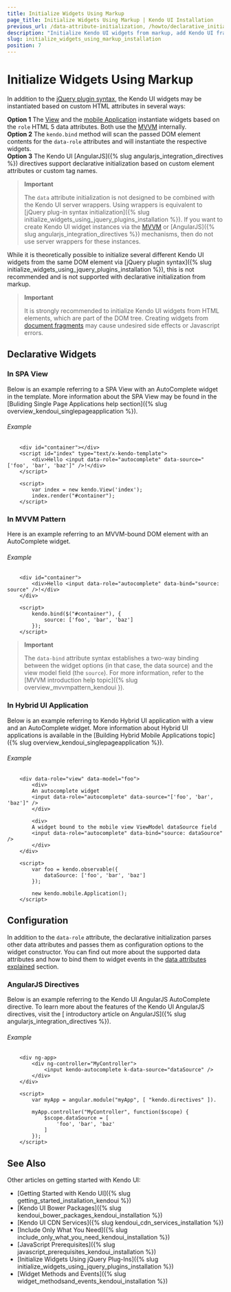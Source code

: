 ```yaml
---
title: Initialize Widgets Using Markup
page_title: Initialize Widgets Using Markup | Kendo UI Installation
previous_url: /data-attribute-initialization, /howto/declarative_initialization, /basics/markup, /intro/markup
description: "Initialize Kendo UI widgets from markup, add Kendo UI frameworks to your application, and use AngularJS or MVVM to configure Kendo UI."
slug: initialize_widgets_using_markup_installation
position: 7
---
```


# Initialize Widgets Using Markup

In addition to the [jQuery plugin syntax](/intro/installation/jquery-initialization), the Kendo UI widgets may be instantiated based on custom HTML attributes in several ways:

**Option 1** The [View](/framework/spa/view) and the [mobile Application](/controls/hybrid/application) instantiate widgets based on the `role` HTML 5 data attributes. Both use the [MVVM](/framework/mvvm/overview) internally.  
**Option 2** The `kendo.bind` method will scan the passed DOM element contents for the `data-role` attributes and will instantiate the respective widgets.  
**Option 3** The Kendo UI [AngularJS]({% slug angularjs_integration_directives %}) directives support declarative initialization based on custom element attributes or custom tag names.

> **Important**  
>
> The `data` attribute initialization is not designed to be combined with the Kendo UI server wrappers. Using wrappers is equivalent to [jQuery plug-in syntax initialization]({% slug initialize_widgets_using_jquery_plugins_installation %}). If you want to create Kendo UI widget instances via the [MVVM](/framework/mvvm/overview) or [AngularJS]({% slug angularjs_integration_directives %}) mechanisms, then do not use server wrappers for these instances.

While it is theoretically possible to initialize several different Kendo UI widgets from the same DOM element via [jQuery plugin syntax]({% slug initialize_widgets_using_jquery_plugins_installation %}), this is not recommended and is not supported with declarative initialization from markup.

> **Important**  
>
> It is strongly recommended to initialize Kendo UI widgets from HTML elements, which are part of the DOM tree.
Creating widgets from [document fragments](https://developer.mozilla.org/en-US/docs/Web/API/DocumentFragment) may cause undesired side effects or Javascript errors.

## Declarative Widgets

### In SPA View

Below is an example referring to a SPA View with an AutoComplete widget in the template. More information about the SPA View may be found in the [Buliding Single Page Applications help section]({% slug overview_kendoui_singlepageapplication %}).

###### Example

```
    <div id="container"></div>
    <script id="index" type="text/x-kendo-template">
        <div>Hello <input data-role="autocomplete" data-source="['foo', 'bar', 'baz']" />!</div>
    </script>

    <script>
        var index = new kendo.View('index');
        index.render("#container");
    </script>
```

### In MVVM Pattern

Here is an example referring to an MVVM-bound DOM element with an AutoComplete widget.

###### Example

```
    <div id="container">
        <div>Hello <input data-role="autocomplete" data-bind="source: source" />!</div>
    </div>

    <script>
        kendo.bind($("#container"), {
            source: ['foo', 'bar', 'baz']
        });
    </script>
```

> **Important**  
>
> The `data-bind` attribute syntax establishes a two-way binding between the widget options (in that case, the data source) and the view model field (the `source`). For more information, refer to the [MVVM introduction help topic]({% slug overview_mvvmpattern_kendoui }).

### In Hybrid UI Application

Below is an example referring to Kendo Hybrid UI application with a view and an AutoComplete widget. More information about Hybrid UI applications is available in the [Building Hybrid Mobile Applications topic]({% slug overview_kendoui_singlepageapplication %}).

###### Example

```
    <div data-role="view" data-model="foo">
        <div>
        An autocomplete widget
        <input data-role="autocomplete" data-source="['foo', 'bar', 'baz']" />
        </div>

        <div>
        A widget bound to the mobile view ViewModel dataSource field
        <input data-role="autocomplete" data-bind="source: dataSource" />
        </div>
    </div>

    <script>
        var foo = kendo.observable({
            dataSource: ['foo', 'bar', 'baz']
        });

        new kendo.mobile.Application();
    </script>
```

## Configuration

In addition to the `data-role` attribute, the declarative initialization parses other data attributes and passes them as configuration options to the widget constructor. You can find out more about the supported data attributes and how to bind them to widget events in the [data attributes explained](/framework/data-attribute-initialization) section.

### AngularJS Directives

Below is an example referring to the Kendo UI AngularJS AutoComplete directive. To learn more about the features of the Kendo UI AngularJS directives, visit the [ introductory article on AngularJS]({% slug angularjs_integration_directives %}).

###### Example

```
    <div ng-app>
        <div ng-controller="MyController">
            <input kendo-autocomplete k-data-source="dataSource" />
        </div>
    </div>

    <script>
        var myApp = angular.module("myApp", [ "kendo.directives" ]).

        myApp.controller("MyController", function($scope) {
            $scope.dataSource = [
                'foo', 'bar', 'baz'
            ]
        });
    </script>
```

## See Also

Other articles on getting started with Kendo UI:

* [Getting Started with Kendo UI]({% slug getting_started_installation_kendoui %})
* [Kendo UI Bower Packages]({% slug kendoui_bower_packages_kendoui_installation %})
* [Kendo UI CDN Services]({% slug kendoui_cdn_services_installation %})
* [Include Only What You Need]({% slug include_only_what_you_need_kendoui_installation %})
* [JavaScript Prerequisites]({% slug javascript_prerequisites_kendoui_installation %})
* [Initialize Widgets Using jQuery Plug-Ins]({% slug initialize_widgets_using_jquery_plugins_installation %})
* [Widget Methods and Events]({% slug widget_methodsand_events_kendoui_installation %})
